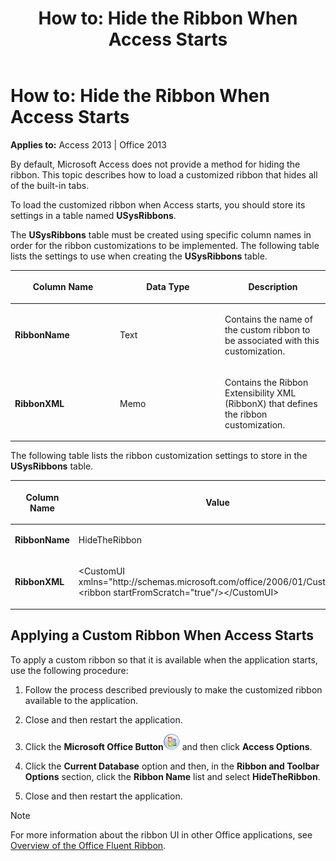 ﻿---
title: 'How to: Hide the Ribbon When Access Starts'
TOCTitle: 'How to: Hide the Ribbon When Access Starts'
ms:assetid: f98bab58-8094-1c56-f70b-ced2e7849574
ms:mtpsurl: https://msdn.microsoft.com/en-us/library/Ff837012(v=office.15)
ms:contentKeyID: 48548817
ms.date: 09/18/2015
mtps_version: v=office.15
---

# How to: Hide the Ribbon When Access Starts

**Applies to:** Access 2013 | Office 2013

By default, Microsoft Access does not provide a method for hiding the ribbon. This topic describes how to load a customized ribbon that hides all of the built-in tabs.

To load the customized ribbon when Access starts, you should store its settings in a table named **USysRibbons**.

The **USysRibbons** table must be created using specific column names in order for the ribbon customizations to be implemented. The following table lists the settings to use when creating the **USysRibbons** table.

<table>
<colgroup>
<col style="width: 33%" />
<col style="width: 33%" />
<col style="width: 33%" />
</colgroup>
<thead>
<tr class="header">
<th><p>Column Name</p></th>
<th><p>Data Type</p></th>
<th><p>Description</p></th>
</tr>
</thead>
<tbody>
<tr class="odd">
<td><p><strong>RibbonName</strong></p></td>
<td><p>Text</p></td>
<td><p>Contains the name of the custom ribbon to be associated with this customization.</p></td>
</tr>
<tr class="even">
<td><p><strong>RibbonXML</strong></p></td>
<td><p>Memo</p></td>
<td><p>Contains the Ribbon Extensibility XML (RibbonX) that defines the ribbon customization.</p></td>
</tr>
</tbody>
</table>


The following table lists the ribbon customization settings to store in the **USysRibbons** table.

<table>
<colgroup>
<col style="width: 50%" />
<col style="width: 50%" />
</colgroup>
<thead>
<tr class="header">
<th><p>Column Name</p></th>
<th><p>Value</p></th>
</tr>
</thead>
<tbody>
<tr class="odd">
<td><p><strong>RibbonName</strong></p></td>
<td><p>HideTheRibbon</p></td>
</tr>
<tr class="even">
<td><p><strong>RibbonXML</strong></p></td>
<td><p>&lt;CustomUI xmlns=&quot;http://schemas.microsoft.com/office/2006/01/CustomUI&quot;&gt; &lt;ribbon startFromScratch=&quot;true&quot;/&gt;&lt;/CustomUI&gt;</p></td>
</tr>
</tbody>
</table>


## Applying a Custom Ribbon When Access Starts

To apply a custom ribbon so that it is available when the application starts, use the following procedure:

1.  Follow the process described previously to make the customized ribbon available to the application.

2.  Close and then restart the application.

3.  Click the **Microsoft Office Button**![O12FileMenuButton\_ZA10077102](media/access-file-menu-button.gif "O12FileMenuButton_ZA10077102") and then click **Access Options**.

4.  Click the **Current Database** option and then, in the **Ribbon and Toolbar Options** section, click the **Ribbon Name** list and select **HideTheRibbon**.

5.  Close and then restart the application.


> [!NOTE]
> For more information about the ribbon UI in other Office applications, see [Overview of the Office Fluent Ribbon](https://msdn.microsoft.com/en-us/library/ff862537(v=office.15)).


